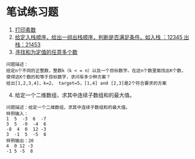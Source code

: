 # 笔试练习题
1. [打印素数](../../src/main/dev/exams/Prime.java)
2. [给定入栈顺序，给出一组出栈顺序，判断是否满足条件。如入栈 ：12345 出栈：21453](../../src/main/dev/exams/Stack12345.java)
3. [寻找和为定值的任意多个数](../../src/main/dev/exams/KSum.java)
```
问题描述：
给定n个不同的正整数，整数k（k < = n）以及一个目标数字。在这n个数里面找出K个数，
使得这K个数的和等于目标数字，求问有多少种方案？
给出[1,2,3,4]，k=2， target=5，[1,4] and [2,3]是2个符合要求的方案
```
4. 给定一个二维数组，求其中连续子数组和的最大值。
```
问题描述：给定一个二维数组，求其中连续子数组和的最大值。
样例输入： 
1  5  -3  6  -7
3  5  -9  -4  6
-8  4  0  12 -3
3  -1  5  -5  8
样例输出：20  
4  0 12 -3
-1 5 -5  8
```